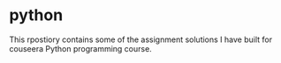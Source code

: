 # python
This rpostiory contains some of the assignment solutions I have built for couseera Python programming course.
